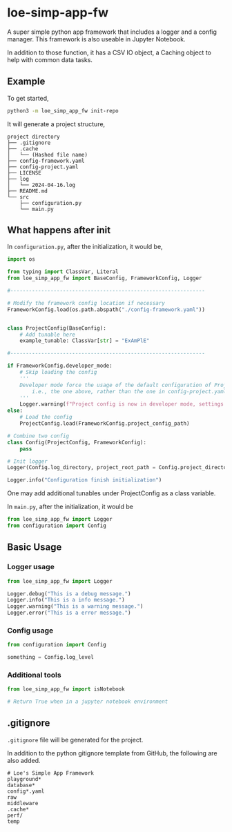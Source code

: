 # loe-simp-app-fw

A super simple python app framework that includes a logger and a config manager. This framework is also useable in Jupyter Notebook.

In addition to those function, it has a CSV IO object, a Caching object to help with common data tasks.

## Example

To get started, 

```bash
python3 -m loe_simp_app_fw init-repo
```

It will generate a project structure,

```
project directory
├── .gitignore
├── .cache
│   └── (Hashed file name)
├── config-framework.yaml
├── config-project.yaml
├── LICENSE
├── log
│   └── 2024-04-16.log
├── README.md
└── src
    ├── configuration.py
    └── main.py

```

## What happens after init

In `configuration.py`, after the initialization, it would be,

```python
import os

from typing import ClassVar, Literal
from loe_simp_app_fw import BaseConfig, FrameworkConfig, Logger

#---------------------------------------------------------------

# Modify the framework config location if necessary
FrameworkConfig.load(os.path.abspath("./config-framework.yaml"))


class ProjectConfig(BaseConfig):
    # Add tunable here
    example_tunable: ClassVar[str] = "ExAmPlE"

#---------------------------------------------------------------

if FrameworkConfig.developer_mode:
    # Skip loading the config
    '''
    Developer mode force the usage of the default configuration of ProjectConfig,
        i.e., the one above, rather than the one in config-project.yaml
    '''
    Logger.warning(f"Project config is now in developer mode, settings from config-project.yaml will be ignored")
else:
    # Load the config 
    ProjectConfig.load(FrameworkConfig.project_config_path)

# Combine two config
class Config(ProjectConfig, FrameworkConfig):
    pass

# Init logger
Logger(Config.log_directory, project_root_path = Config.project_directory, log_level = Config.log_level, buffering = Config.log_buffer_size)

Logger.info("Configuration finish initialization")
```

One may add additional tunables under ProjectConfig as a class variable.

In `main.py`, after the initialization, it would be

```python
from loe_simp_app_fw import Logger
from configuration import Config

```

## Basic Usage

### Logger usage

```python
from loe_simp_app_fw import Logger

Logger.debug("This is a debug message.")
Logger.info("This is a info message.")
Logger.warning("This is a warning message.")
Logger.error("This is a error message.")
```

### Config usage

```python
from configuration import Config

something = Config.log_level
```

### Additional tools

```python
from loe_simp_app_fw import isNotebook

# Return True when in a jupyter notebook environment

```

## .gitignore

`.gitignore` file will be generated for the project.

In addition to the python gitignore template from GitHub, the following are also added.

```.gitignore
# Loe's Simple App Framework
playground*
database*
config*.yaml
raw
middleware
.cache*
perf/
temp
```
